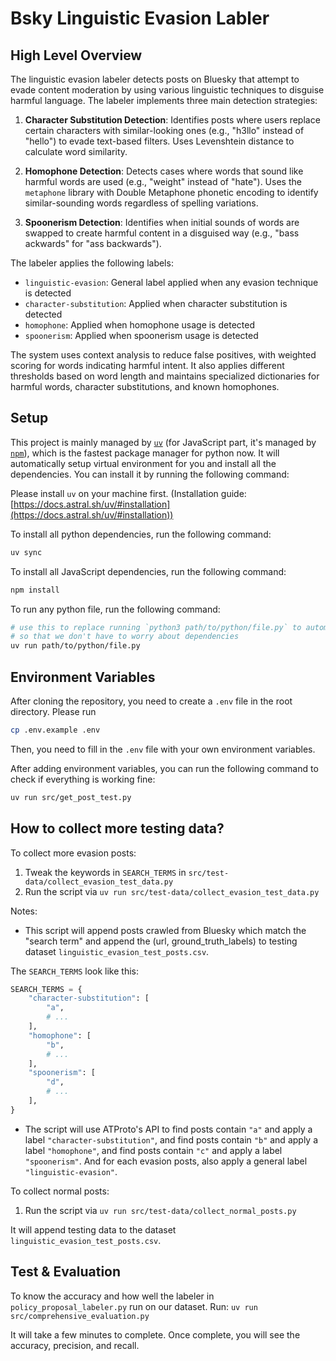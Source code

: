# Bsky Linguistic Evasion Labler

## High Level Overview

The linguistic evasion labeler detects posts on Bluesky that attempt to evade content moderation by using various linguistic techniques to disguise harmful language. The labeler implements three main detection strategies:

1. **Character Substitution Detection**: Identifies posts where users replace certain characters with similar-looking ones (e.g., "h3llo" instead of "hello") to evade text-based filters. Uses Levenshtein distance to calculate word similarity.

2. **Homophone Detection**: Detects cases where words that sound like harmful words are used (e.g., "weight" instead of "hate"). Uses the `metaphone` library with Double Metaphone phonetic encoding to identify similar-sounding words regardless of spelling variations.

3. **Spoonerism Detection**: Identifies when initial sounds of words are swapped to create harmful content in a disguised way (e.g., "bass ackwards" for "ass backwards").

The labeler applies the following labels:

- `linguistic-evasion`: General label applied when any evasion technique is detected
- `character-substitution`: Applied when character substitution is detected
- `homophone`: Applied when homophone usage is detected
- `spoonerism`: Applied when spoonerism usage is detected

The system uses context analysis to reduce false positives, with weighted scoring for words indicating harmful intent. It also applies different thresholds based on word length and maintains specialized dictionaries for harmful words, character substitutions, and known homophones.

## Setup

This project is mainly managed by [`uv`](https://docs.astral.sh/uv/) (for JavaScript part, it's managed by [`npm`](https://www.npmjs.com/)), which is the fastest package manager for python now. It will automatically setup virtual environment for you and install all the dependencies. You can install it by running the following command:

Please install `uv` on your machine first. (Installation guide: [https://docs.astral.sh/uv/#installation](https://docs.astral.sh/uv/#installation))

To install all python dependencies, run the following command:

```bash
uv sync
```

To install all JavaScript dependencies, run the following command:

```bash
npm install
```

To run any python file, run the following command:

```bash
# use this to replace running `python3 path/to/python/file.py` to automatically activate virtual environment
# so that we don't have to worry about dependencies
uv run path/to/python/file.py
```

## Environment Variables

After cloning the repository, you need to create a `.env` file in the root directory. Please run

```bash
cp .env.example .env
```

Then, you need to fill in the `.env` file with your own environment variables.

After adding environment variables, you can run the following command to check if everything is working fine:

```bash
uv run src/get_post_test.py
```

## How to collect more testing data?

To collect more evasion posts:

1. Tweak the keywords in `SEARCH_TERMS` in `src/test-data/collect_evasion_test_data.py`
2. Run the script via `uv run src/test-data/collect_evasion_test_data.py`

Notes:

- This script will append posts crawled from Bluesky which match the "search term" and append the (url, ground_truth_labels) to testing dataset `linguistic_evasion_test_posts.csv`.

The `SEARCH_TERMS` look like this:

```py
SEARCH_TERMS = {
    "character-substitution": [
        "a",
        # ...
    ],
    "homophone": [
        "b",
        # ...
    ],
    "spoonerism": [
        "d",
        # ...
    ],
}
```

- The script will use ATProto's API to find posts contain `"a"` and apply a label `"character-substitution"`, and find posts contain `"b"` and apply a label `"homophone"`, and find posts contain `"c"` and apply a label `"spoonerism"`. And for each evasion posts, also apply a general label `"linguistic-evasion"`.

To collect normal posts:

1. Run the script via `uv run src/test-data/collect_normal_posts.py`

It will append testing data to the dataset `linguistic_evasion_test_posts.csv`.

## Test & Evaluation

To know the accuracy and how well the labeler in `policy_proposal_labeler.py` run on our dataset. Run:
`uv run src/comprehensive_evaluation.py`

It will take a few minutes to complete. Once complete, you will see the accuracy, precision, and recall.
